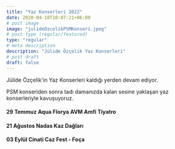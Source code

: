 ```yaml
---
title: "Yaz Konserleri 2022"
date: 2020-04-18T10:07:21+06:00
# post image
image: "julideOzcelikPSMKonseri.jpeg"
# post type (regular/featured)
type: "regular"
# meta description
description: "Jülide Özçelik Yaz Konserleri"
# post draft
draft: false
---
```



Jülide Özçelik'in Yaz Konserleri kaldığı yerden devam ediyor. 

PSM konseriden sonra tadı damanızda kalan sesine yaklaşan yaz konserleriyle kavuşuyoruz.

#### 29 Temmuz Aqua Florya AVM Amfi Tiyatro


#### 21 Ağustos Nadas Kaz Dağları


#### 03 Eylül Cinati Caz Fest - Foça